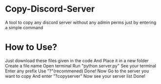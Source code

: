# Copy-Discord-Server
A tool to copy any discord server without any admin perms just by entering a simple command
# How to Use?
Just download these files given in the code
And Place it in a new folder 
Create a file name 
Open terminal
Run "python server.py"
See your terminal 
Enter any prefix Use "?"(recommened)
Done!
Now Go to the server you want to copy
And enter "?copyserver"
Now see your server list
Done!
